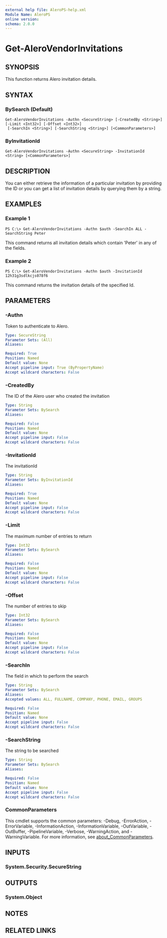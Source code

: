 ```yaml
---
external help file: AleroPS-help.xml
Module Name: AleroPS
online version:
schema: 2.0.0
---
```


# Get-AleroVendorInvitations

## SYNOPSIS
This function returns Alero invitation details.

## SYNTAX

### BySearch (Default)
```
Get-AleroVendorInvitations -Authn <SecureString> [-CreatedBy <String>] [-Limit <Int32>] [-Offset <Int32>]
 [-SearchIn <String>] [-SearchString <String>] [<CommonParameters>]
```

### ByInvitationId
```
Get-AleroVendorInvitations -Authn <SecureString> -InvitationId <String> [<CommonParameters>]
```

## DESCRIPTION
You can either retrieve the information of a particular invitation by providing the ID or you can get a list of invitation details by querying them by a string.

## EXAMPLES

### Example 1
```
PS C:\> Get-AleroVendorInvitations -Authn $auth -SearchIn ALL -SearchString Peter
```

This command returns all invitation details which contain 'Peter' in any of the fields.

### Example 2
```
PS C:\> Get-AleroVendorInvitations -Authn $auth -InvitationId 12h31g3sdlkcjs078f6
```

This command returns the invitation details of the specified Id.

## PARAMETERS

### -Authn
Token to authenticate to Alero.

```yaml
Type: SecureString
Parameter Sets: (All)
Aliases:

Required: True
Position: Named
Default value: None
Accept pipeline input: True (ByPropertyName)
Accept wildcard characters: False
```

### -CreatedBy
The ID of the Alero user who created the invitation

```yaml
Type: String
Parameter Sets: BySearch
Aliases:

Required: False
Position: Named
Default value: None
Accept pipeline input: False
Accept wildcard characters: False
```

### -InvitationId
The invitationId

```yaml
Type: String
Parameter Sets: ByInvitationId
Aliases:

Required: True
Position: Named
Default value: None
Accept pipeline input: False
Accept wildcard characters: False
```

### -Limit
The maximum number of entries to return

```yaml
Type: Int32
Parameter Sets: BySearch
Aliases:

Required: False
Position: Named
Default value: None
Accept pipeline input: False
Accept wildcard characters: False
```

### -Offset
The number of entries to skip

```yaml
Type: Int32
Parameter Sets: BySearch
Aliases:

Required: False
Position: Named
Default value: None
Accept pipeline input: False
Accept wildcard characters: False
```

### -SearchIn
The field in which to perform the search

```yaml
Type: String
Parameter Sets: BySearch
Aliases:
Accepted values: ALL, FULLNAME, COMPANY, PHONE, EMAIL, GROUPS

Required: False
Position: Named
Default value: None
Accept pipeline input: False
Accept wildcard characters: False
```

### -SearchString
The string to be searched

```yaml
Type: String
Parameter Sets: BySearch
Aliases:

Required: False
Position: Named
Default value: None
Accept pipeline input: False
Accept wildcard characters: False
```

### CommonParameters
This cmdlet supports the common parameters: -Debug, -ErrorAction, -ErrorVariable, -InformationAction, -InformationVariable, -OutVariable, -OutBuffer, -PipelineVariable, -Verbose, -WarningAction, and -WarningVariable. For more information, see [about_CommonParameters](http://go.microsoft.com/fwlink/?LinkID=113216).

## INPUTS

### System.Security.SecureString
## OUTPUTS

### System.Object
## NOTES

## RELATED LINKS
